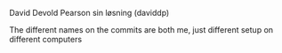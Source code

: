David Devold Pearson sin løsning (daviddp)

The different names on the commits are both me, just different setup on different computers
